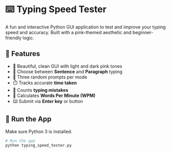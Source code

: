 # ⌨️ Typing Speed Tester

A fun and interactive Python GUI application to test and improve your typing speed and accuracy. Built with a pink-themed aesthetic and beginner-friendly logic.

## 📸 Features

- 🌸 Beautiful, clean GUI with light and dark pink tones  
- 📝 Choose between **Sentence** and **Paragraph** typing  
- 🎲 Three random prompts per mode  
- ⏱️ Tracks accurate **time taken**  
- 💬 Counts **typing mistakes**  
- 🎯 Calculates **Words Per Minute (WPM)**  
- ⌨️ Submit via **Enter key** or button  

## 🚀 Run the App

Make sure Python 3 is installed.

```bash
# Run the app
python typing_speed_tester.py 
